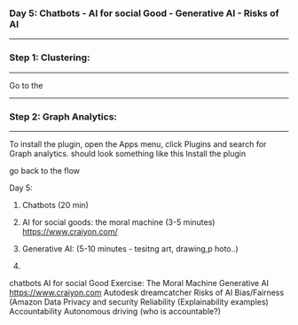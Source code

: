 


### **Day 5: Chatbots - AI for social Good - Generative AI - Risks of AI**

-----------------------------------
### **Step 1: Clustering:**
-----------------------------------

Go to the  

-----------------------------------
### **Step 2: Graph Analytics:**

-----------------------------------


To install the plugin, open the  Apps menu, click Plugins and search for Graph analytics.
should look something like this
Install the plugin

go back to the flow






Day 5: 

1. Chatbots (20 min)

2. AI for social goods: the moral machine (3-5 minutes) https://www.craiyon.com/ 
3. Generative AI: (5-10 minutes - tesitng art, drawing,p hoto..)
4. 
chatbots
AI for social Good 
Exercise:
The Moral Machine
Generative AI
https://www.craiyon.com
Autodesk dreamcatcher
Risks of AI
Bias/Fairness (Amazon
Data Privacy and security
Reliability (Explainability examples)
Accountability
Autonomous driving (who is accountable?)
